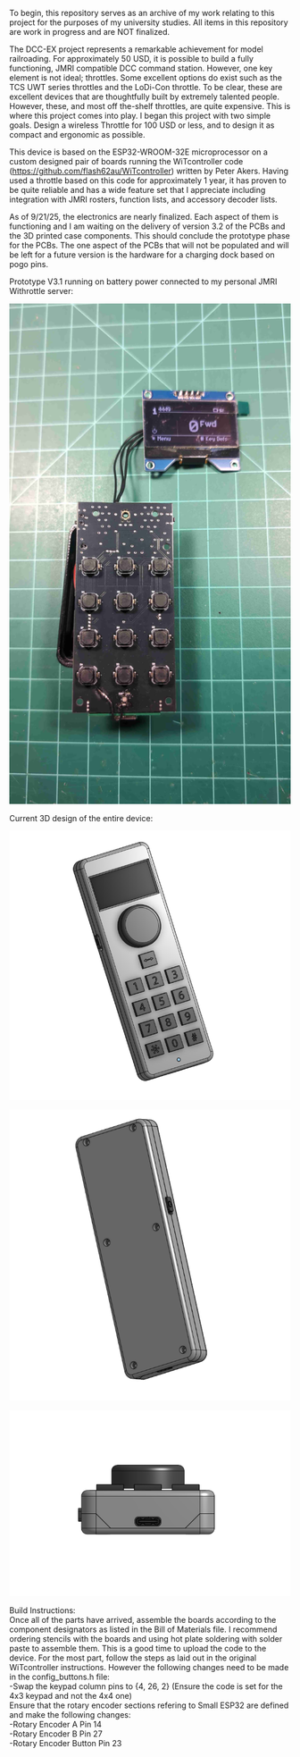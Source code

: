 To begin, this repository serves as an archive of my work relating to this project for the purposes of my university studies.  All items in this repository are work in progress and are NOT finalized.

The DCC-EX project represents a remarkable achievement for model railroading.  For approximately 50 USD, it is possible to build a fully functioning, JMRI compatible DCC command station.  However, one key element is not ideal; throttles.  Some excellent options do exist such as the TCS UWT series throttles and the LoDi-Con throttle.  To be clear, these are excellent devices that are thoughtfully built by extremely talented people.  However, these, and most off the-shelf throttles, are quite expensive.  This is where this project comes into play.  I began this project with two simple goals.  Design a wireless Throttle for 100 USD or less, and to design it as compact and ergonomic as possible.

This device is based on the ESP32-WROOM-32E microprocessor on a custom designed pair of boards running the WiTcontroller code (https://github.com/flash62au/WiTcontroller) written by Peter Akers.  Having used a throttle based on this code for approximately 1 year, it has proven to be quite reliable and has a wide feature set that I appreciate including integration with JMRI rosters, function lists, and accessory decoder lists.

As of 9/21/25, the electronics are nearly finalized.  Each aspect of them is functioning and I am waiting on the delivery of version 3.2 of the PCBs and the 3D printed case components.  This should conclude the prototype phase for the PCBs.  The one aspect of the PCBs that will not be populated and will be left for a future version is the hardware for a charging dock based on pogo pins.

Prototype V3.1 running on battery power connected to my personal JMRI Withrottle server:

![Error](https://github.com/LorcaSnep/Lorca-Throttle/blob/main/Images/Lorca%20Throttle%20V3.1.jpg)

Current 3D design of the entire device:

![Error](https://github.com/LorcaSnep/Lorca-Throttle/blob/main/Images/Lorca%20Throttle%20V3.2%20Front.PNG)

![Error](https://github.com/LorcaSnep/Lorca-Throttle/blob/main/Images/Lorca%20Throttle%20V3.2%20Back.PNG)

![Error](https://github.com/LorcaSnep/Lorca-Throttle/blob/main/Images/Lorca%20Throttle%20V3.2%20Bottom.PNG)

Build Instructions:<br>
Once all of the parts have arrived, assemble the boards according to the component designators as listed in the Bill of Materials file.  I recommend ordering stencils with the boards and using hot plate soldering with solder paste to assemble them.  This is a good time to upload the code to the device.  For the most part, follow the steps as laid out in the original WiTcontroller instructions.  However the following changes need to be made in the config_buttons.h file:<br>
-Swap the keypad column pins to {4, 26, 2} (Ensure the code is set for the 4x3 keypad and not the 4x4 one)<br>
Ensure that the rotary encoder sections refering to Small ESP32 are defined and make the following changes:<br>
-Rotary Encoder A Pin 14<br>
-Rotary Encoder B Pin 27<br>
-Rotary Encoder Button Pin 23<br>
